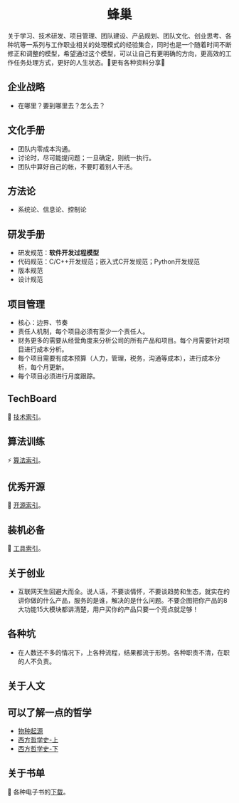<div align="center">
<h1>
蜂巢
</h1>
</div>
关于学习、技术研发、项目管理、团队建设、产品规划、团队文化、创业思考、各种坑等一系列与工作职业相关的处理模式的经验集合，同时也是一个随着时间不断修正和调整的模型，希望通过这个模型，可以让自己有更明确的方向，更高效的工作任务处理方式，更好的人生状态。🚀更有各种资料分享🎉

## 企业战略
- 在哪里？要到哪里去？怎么去？

## 文化手册
- 团队内零成本沟通。
- 讨论时，尽可能提问题；一旦确定，则统一执行。
- 团队中算好自己的帐，不要盯着别人干活。

## 方法论
- 系统论、信息论、控制论

## 研发手册
- 研发规范：**软件开发过程模型**
- 代码规范：C/C++开发规范；嵌入式C开发规范；Python开发规范
- 版本规范
- 设计规范

## 项目管理
- 核心：边界、节奏
- 责任人机制，每个项目必须有至少一个责任人。
- 财务更多的需要从经营角度来分析公司的所有产品和项目。每个月需要针对项目进行成本分析。
- 每个项目需要有成本预算（人力，管理，税务，沟通等成本），进行成本分析，每个月更新。
- 每个项目必须进行月度跟踪。

## TechBoard
🔭 <a href="https://github.com/jingzl/honeycomb/blob/main/techboard/README.md">技术索引</a>。

## 算法训练
⚡ <a href="https://github.com/jingzl/honeycomb/blob/main/algorithm/README.md">算法索引</a>。

## 优秀开源
🥳 <a href="https://github.com/jingzl/honeycomb/blob/main/opensrc/README.md">开源索引</a>。

## 装机必备
🍢 <a href="https://github.com/jingzl/honeycomb/blob/main/tools/README.md">工具索引</a>。

## 关于创业
- 互联网天生回避大而全。说人话，不要谈情怀，不要谈趋势和生态，就实在的讲你做的什么产品，服务的是谁，解决的是什么问题。不要企图把你产品的8大功能15大模块都讲清楚，用户买你的产品只要一个亮点就足够！

## 各种坑
- 在人数还不多的情况下，上各种流程，结果都流于形势。各种职责不清，在职的人不负责。

## 关于人文


## 可以了解一点的哲学
- <a href="https://pan.baidu.com/s/1VNco3VQrk3hfpS7X6EfRhg?pwd=yv7x" target="_blank">物种起源</a>
- <a href="https://pan.baidu.com/s/1XVFbRT5KiqyS0qf_xRo9hQ?pwd=92ht" target="_blank">西方哲学史-上</a>
- <a href="https://pan.baidu.com/s/1FPaFNxYQqMf4hY-NAGgM_Q?pwd=rcke" target="_blank">西方哲学史-下</a>

## 关于书单
📖 各种电子书的<a href="https://github.com/jingzl/honeycomb/blob/main/book/README.md">下载</a>。




